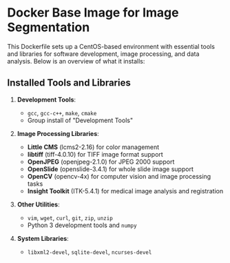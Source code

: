 # Docker Base Image for Image Segmentation

This Dockerfile sets up a CentOS-based environment with essential tools and libraries for software development, image processing, and data analysis. Below is an overview of what it installs:

## Installed Tools and Libraries

1. **Development Tools**:
   - `gcc`, `gcc-c++`, `make`, `cmake`
   - Group install of "Development Tools"

2. **Image Processing Libraries**:
   - **Little CMS** (lcms2-2.16) for color management
   - **libtiff** (tiff-4.0.10) for TIFF image format support
   - **OpenJPEG** (openjpeg-2.1.0) for JPEG 2000 support
   - **OpenSlide** (openslide-3.4.1) for whole slide image support
   - **OpenCV** (opencv-4x) for computer vision and image processing tasks
   - **Insight Toolkit** (ITK-5.4.1) for medical image analysis and registration

3. **Other Utilities**:
   - `vim`, `wget`, `curl`, `git`, `zip`, `unzip`
   - Python 3 development tools and `numpy`

4. **System Libraries**:
   - `libxml2-devel`, `sqlite-devel`, `ncurses-devel`

<br>

